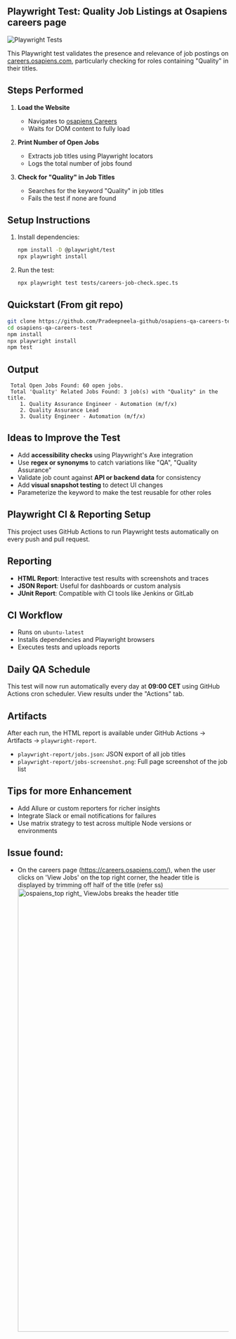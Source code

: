 
##  Playwright Test: Quality Job Listings at Osapiens careers page
![Playwright Tests](https://github.com/Pradeepneela-github/osapiens-qa-careers-test/actions/workflows/playwright.yml/badge.svg)

This Playwright test validates the presence and relevance of job postings on [careers.osapiens.com](https://careers.osapiens.com/), particularly checking for roles containing "Quality" in their titles.


##  Steps Performed

1. **Load the Website**
   - Navigates to [osapiens Careers](https://careers.osapiens.com/)
   - Waits for DOM content to fully load

2. **Print Number of Open Jobs**
   - Extracts job titles using Playwright locators
   - Logs the total number of jobs found

3. **Check for "Quality" in Job Titles**
   - Searches for the keyword "Quality" in job titles
   - Fails the test if none are found


##  Setup Instructions

1. Install dependencies:
    ```bash
   npm install -D @playwright/test
   npx playwright install

2. Run the test:
    ```bash
   npx playwright test tests/careers-job-check.spec.ts


##  Quickstart (From git repo)

```bash
git clone https://github.com/Pradeepneela-github/osapiens-qa-careers-test.git
cd osapiens-qa-careers-test
npm install
npx playwright install
npm test
```


##  Output

```
 Total Open Jobs Found: 60 open jobs.
 Total 'Quality' Related Jobs Found: 3 job(s) with "Quality" in the title.
    1. Quality Assurance Engineer - Automation (m/f/x)
    2. Quality Assurance Lead
    3. Quality Engineer - Automation (m/f/x)
```

##  Ideas to Improve the Test

- Add **accessibility checks** using Playwright's Axe integration
- Use **regex or synonyms** to catch variations like "QA", "Quality Assurance"
- Validate job count against **API or backend data** for consistency
- Add **visual snapshot testing** to detect UI changes
- Parameterize the keyword to make the test reusable for other roles


##  Playwright CI & Reporting Setup

This project uses GitHub Actions to run Playwright tests automatically on every push and pull request.

##  Reporting

- **HTML Report**: Interactive test results with screenshots and traces
- **JSON Report**: Useful for dashboards or custom analysis
- **JUnit Report**: Compatible with CI tools like Jenkins or GitLab

##  CI Workflow

- Runs on `ubuntu-latest`
- Installs dependencies and Playwright browsers
- Executes tests and uploads reports

##  Daily QA Schedule

This test will now run automatically every day at **09:00 CET** using GitHub Actions cron scheduler. View results under the "Actions" tab.

##  Artifacts

After each run, the HTML report is available under GitHub Actions → Artifacts → `playwright-report`.
- `playwright-report/jobs.json`: JSON export of all job titles
- `playwright-report/jobs-screenshot.png`: Full page screenshot of the job list

##  Tips for more Enhancement

- Add Allure or custom reporters for richer insights
- Integrate Slack or email notifications for failures
- Use matrix strategy to test across multiple Node versions or environments

##  Issue found:

- On the careers page (https://careers.osapiens.com/), when the user clicks on 'View Jobs' on the top right corner, the header title is displayed by trimming off half of the title (refer ss)
   <img width="1524" height="1006" alt="ospaiens_top right_ ViewJobs breaks the header title" src="https://github.com/user-attachments/assets/9bfdd58d-0e7f-4b00-a4e0-30e0d0af71c7" />
